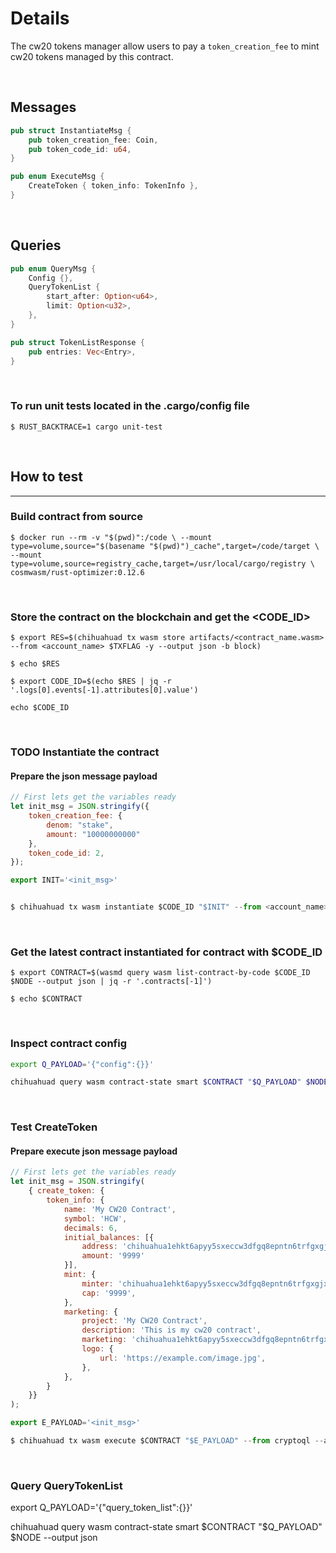 # Details

The cw20 tokens manager allow users to pay a `token_creation_fee` to mint cw20 tokens managed by this contract.

&nbsp;

## Messages

```rust
pub struct InstantiateMsg {
    pub token_creation_fee: Coin,
    pub token_code_id: u64,
}

pub enum ExecuteMsg {
    CreateToken { token_info: TokenInfo },
}
```

&nbsp;

## Queries

```rust
pub enum QueryMsg {
    Config {},
    QueryTokenList {
        start_after: Option<u64>,
        limit: Option<u32>,
    },
}

pub struct TokenListResponse {
    pub entries: Vec<Entry>,
}
```

&nbsp;

### To run unit tests located in the .cargo/config file

`$ RUST_BACKTRACE=1 cargo unit-test`

 &nbsp;

## How to test

---

### Build contract from source

`$ docker run --rm -v "$(pwd)":/code \
  --mount type=volume,source="$(basename "$(pwd)")_cache",target=/code/target \
  --mount type=volume,source=registry_cache,target=/usr/local/cargo/registry \
  cosmwasm/rust-optimizer:0.12.6`

&nbsp;

### Store the contract on the blockchain and get the <CODE_ID>

`$ export RES=$(chihuahuad tx wasm store artifacts/<contract_name.wasm> --from <account_name> $TXFLAG -y --output json -b block)`

`$ echo $RES`

`$ export CODE_ID=$(echo $RES | jq -r '.logs[0].events[-1].attributes[0].value')`

`echo $CODE_ID`

&nbsp;

### TODO Instantiate the contract

#### Prepare the json message payload

```javascript
// First lets get the variables ready
let init_msg = JSON.stringify({
    token_creation_fee: {
        denom: "stake",
        amount: "10000000000"
    },
    token_code_id: 2,
});

export INIT='<init_msg>'


$ chihuahuad tx wasm instantiate $CODE_ID "$INIT" --from <account_name> --label "BURN TEST CONTRACT" $TXFLAG -y --no-admin
```

&nbsp;

### Get the latest contract instantiated for contract with $CODE_ID

`$ export CONTRACT=$(wasmd query wasm list-contract-by-code $CODE_ID $NODE --output json | jq -r '.contracts[-1]')`

`$ echo $CONTRACT`

&nbsp;

### Inspect contract config

```zsh
export Q_PAYLOAD='{"config":{}}'

chihuahuad query wasm contract-state smart $CONTRACT "$Q_PAYLOAD" $NODE --output json
```

&nbsp;

### Test CreateToken

#### Prepare execute json message payload

```javascript
// First lets get the variables ready
let init_msg = JSON.stringify(
    { create_token: {
        token_info: {
            name: 'My CW20 Contract',
            symbol: 'HCW',
            decimals: 6,
            initial_balances: [{
                address: 'chihuahua1ehkt6apyy5sxeccw3dfgq8epntn6trfgxgjxtw',
                amount: '9999'
            }],
            mint: {
                minter: 'chihuahua1ehkt6apyy5sxeccw3dfgq8epntn6trfgxgjxtw',
                cap: '9999',
            },
            marketing: {
                project: 'My CW20 Contract',
                description: 'This is my cw20 contract',
                marketing: 'chihuahua1ehkt6apyy5sxeccw3dfgq8epntn6trfgxgjxtw',
                logo: {
                    url: 'https://example.com/image.jpg',
                },
            },
        }
    }}
);

export E_PAYLOAD='<init_msg>'

$ chihuahuad tx wasm execute $CONTRACT "$E_PAYLOAD" --from cryptoql --amount=10000000000stake $NODE $TXFLAG -y
```

&nbsp;

### Query QueryTokenList

export Q_PAYLOAD='{"query_token_list":{}}'

chihuahuad query wasm contract-state smart $CONTRACT "$Q_PAYLOAD" $NODE --output json